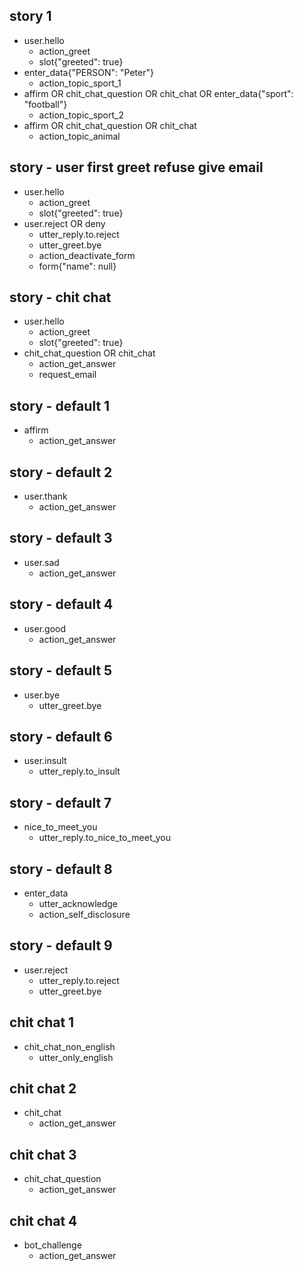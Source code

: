 ## story 1
* user.hello
  - action_greet
  - slot{"greeted": true}
* enter_data{"PERSON": "Peter"}
  - action_topic_sport_1
* affirm OR chit_chat_question OR chit_chat OR enter_data{"sport": "football"}
  - action_topic_sport_2
* affirm OR chit_chat_question OR chit_chat
  - action_topic_animal


## story - user first greet refuse give email
* user.hello
  - action_greet
  - slot{"greeted": true}
* user.reject OR deny
  - utter_reply.to.reject
  - utter_greet.bye
  - action_deactivate_form
  - form{"name": null}


## story - chit chat
* user.hello
  - action_greet
  - slot{"greeted": true}
* chit_chat_question OR chit_chat
  - action_get_answer
  - request_email



<!---------------------------->
<!-- default conversations  -->
<!---------------------------->

## story - default 1
* affirm
  - action_get_answer

## story - default 2
* user.thank
  - action_get_answer

## story - default 3
* user.sad
  - action_get_answer

## story - default 4
* user.good
  - action_get_answer

## story - default 5
* user.bye  
  - utter_greet.bye

## story - default 6
* user.insult
  - utter_reply.to_insult

## story - default 7
* nice_to_meet_you
  - utter_reply.to_nice_to_meet_you

## story - default 8
* enter_data
  - utter_acknowledge
  - action_self_disclosure

## story - default 9
* user.reject
  - utter_reply.to.reject
  - utter_greet.bye


<!---------------------------->
<!--       chit chat        -->
<!---------------------------->

## chit chat 1
* chit_chat_non_english
  - utter_only_english
    
## chit chat 2
* chit_chat
  - action_get_answer

## chit chat 3
* chit_chat_question
  - action_get_answer

## chit chat 4
* bot_challenge
  - action_get_answer

